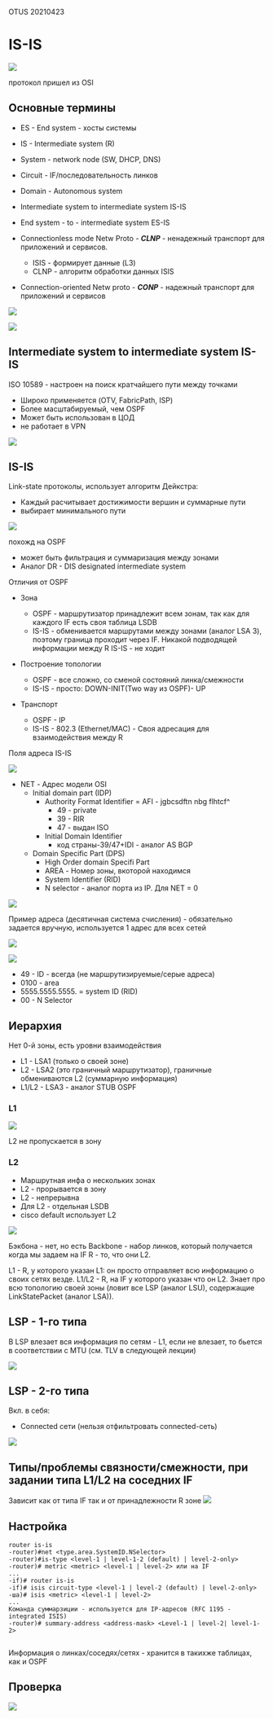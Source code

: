 OTUS 20210423

# IS-IS #

![](pictures/01.jpg)

протокол пришел из OSI

## Основные термины ##

- ES - End system - хосты системы
- IS - Intermediate system (R)
- System - network node (SW, DHCP, DNS)
- Circuit - IF/последовательность линков
- Domain - Autonomous system

- Intermediate system to intermediate system IS-IS
- End system - to - intermediate system ES-IS
- Connectionless mode Netw Proto - ___CLNP___ - ненадежный транспорт для приложений и сервисов. 
   - ISIS - формирует данные (L3)
   - CLNP - алгоритм обработки данных ISIS
- Connection-oriented Netw proto - ___CONP___ - надежный транспорт для приложений и сервисов


![](pictures/02.jpg)

![](pictures/03.jpg)

## Intermediate system to intermediate system IS-IS ##
ISO 10589 - настроен на поиск кратчайшего пути между точками
- Широко применяется (OTV, FabricPath, ISP)
- Более масштабируемый, чем OSPF
- Может быть использован в ЦОД
- не работает в VPN

![](pictures/04.jpg)

## IS-IS ##

Link-state протоколы, использует алгоритм Дейкстра:
- Каждый расчитывает достижимости вершин и суммарные пути
- выбирает минимального пути

![](pictures/05.jpg)

похожд на OSPF
- может быть фильтрация и суммаризация между зонами
- Аналог DR - DIS designated intermediate system

Отличия от OSPF
- Зона
   -  OSPF - маршрутизатор принадлежит всем зонам, так как для каждого IF есть своя таблица LSDB
   - IS-IS - обменивается маршрутами между зонами (аналог LSA 3), поэтому граница проходит через IF. Никакой подводящей информации между R IS-IS - не ходит
- Построение топологии
   - OSPF - все сложно, со сменой состояний линка/смежности
   - IS-IS - просто: DOWN-INIT(Two way из OSPF)- UP

- Транспорт
   - OSPF - IP
   - IS-IS - 802.3 (Ethernet/MAC) - Своя адресация для взаимодействия между R

Поля адреса IS-IS

![](pictures/06.jpg)


- NET - Адрес модели OSI 
   - Initial domain part (IDP)
      - Authority Format Identifier = AFI - jgbcsdftn nbg flhtcf^
         - 49 - private
         - 39 - RIR
         - 47 - выдан ISO
      - Initial Domain Identifier
         - код страны-39/47+IDI - аналог AS BGP
   - Domain Specific Part (DPS)
      - High Order domain Specifi Part
      - AREA - Номер зоны, вкоторой находимся
      - System Identifier (RID)
      - N selector - аналог порта из IP. Для NET = 0


![](pictures/07.jpg)

Пример адреса (десятичная система счисления) - обязательно задается вручную, используется 1 адрес для всех сетей

![](pictures/08.jpg)

![](pictures/09.jpg)

- 49 - ID - всегда (не маршрутизируемые/серые адреса)
- 0100 - area
- 5555.5555.5555. = system ID (RID)
- 00 - N Selector

## Иерархия ##

Нет 0-й зоны, есть уровни взаимодействия
- L1 - LSA1 (только о своей зоне)
- L2 - LSA2 (это граничный маршрутизатор), граничные обмениваются L2 (суммарную информация)
- L1/L2 - LSA3 - аналог STUB OSPF

 ### L1 ###
![](pictures/10.jpg)

L2 не пропускается в зону

 ### L2 ###
 - Маршрутная инфа о нескольких зонах
 - L2 - прорывается в зону
 - L2 - непрерывна
- Для L2 - отдельная LSDB
- cisco default использует L2

![](pictures/11.jpg)

Бэкбона - нет, но есть Backbone - набор линков, который получается когда мы задаем на IF R - то, что они L2. 

L1 - R, у которого указан L1: он просто отправляет всю информацию о своих сетях везде.
L1/L2 - R, на IF у которого указан что он L2. Знает про всю топологию своей зоны (ловит все LSP (аналог LSU), содержащие LinkStatePacket (аналог LSA)).

## LSP - 1-го типа ##
В LSP влезает вся информация по сетям - L1, если не влезает, то бьется в соответствии с MTU (см. TLV в следующей лекции)

![](pictures/12.jpg)

## LSP - 2-го типа ##
Вкл. в себя:
- Connected сети (нельзя отфильтровать connected-сеть)

![](pictures/13.jpg)


## Типы/проблемы связности/смежности, при задании типа L1/L2 на соседних IF ##
Зависит как от типа IF так и от принадлежности R зоне
![](pictures/14.jpg)

## Настройка ##

```
router is-is
-router)#net <type.area.SystemID.NSelector>
-router)#is-type <level-1 | level-1-2 (default) | level-2-only>
-router)# metric <metric> <level-1 | level-2> или на IF
...
-if)# router is-is
-if)# isis circuit-type <level-1 | level-2 (default) | level-2-only>
-ша)# isis <metric> <level-1 | level-2>
...
Команда суммарзиции - используется для IP-адресов (RFC 1195 - integrated ISIS)
-router)# summary-address <address-mask> <Level-1 | level-2| level-1-2>


```

Информация о линках/соседях/сетях - хранится в такихже таблицах, как и OSPF

## Проверка ##

![](pictures/15.jpg)


